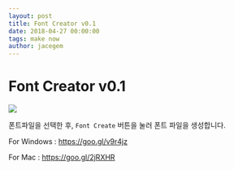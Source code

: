 ```yaml
---
layout: post
title: Font Creator v0.1
date: 2018-04-27 00:00:00
tags: make now
author: jacegem
---
```


# Font Creator v0.1

![](https://goo.gl/ZwoBtY)

폰트파일을 선택한 후, `Font Create` 버튼을 눌러 폰트 파일을 생성합니다.



For Windows : https://goo.gl/v9r4jz

For Mac : https://goo.gl/2jRXHR



